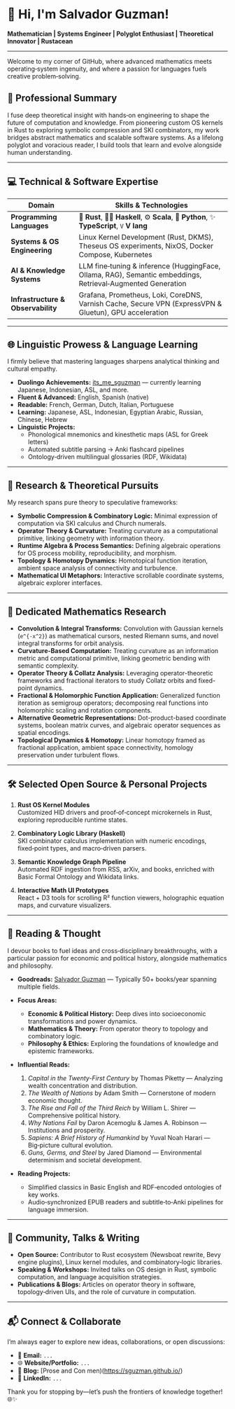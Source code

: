 # 👋 Hi, I'm Salvador Guzman!

**Mathematician | Systems Engineer | Polyglot Enthusiast | Theoretical Innovator | Rustacean**

---

Welcome to my corner of GitHub, where advanced mathematics meets operating‑system ingenuity, and where a passion for languages fuels creative problem‑solving.

## 🚀 Professional Summary

I fuse deep theoretical insight with hands‑on engineering to shape the future of computation and knowledge. From pioneering custom OS kernels in Rust to exploring symbolic compression and SKI combinators, my work bridges abstract mathematics and scalable software systems. As a lifelong polyglot and voracious reader, I build tools that learn and evolve alongside human understanding.

---

## 💻 Technical & Software Expertise

| Domain                         | Skills & Technologies                                                                                              |
|--------------------------------|---------------------------------------------------------------------------------------------------------------------|
| **Programming Languages**       | 🚧 **Rust**, 🧑‍💻 **Haskell**, ⚙️ **Scala**, 🐍 **Python**, ✨ **TypeScript**, `V` **V lang**                                                      |
| **Systems & OS Engineering**    | Linux Kernel Development (Rust, DKMS), Theseus OS experiments, NixOS, Docker Compose, Kubernetes                     |
| **AI & Knowledge Systems**      | LLM fine‑tuning & inference (HuggingFace, Ollama, RAG), Semantic embeddings, Retrieval‑Augmented Generation           |
| **Infrastructure & Observability** | Grafana, Prometheus, Loki, CoreDNS, Varnish Cache, Secure VPN (ExpressVPN & Gluetun), GPU acceleration                |

---

## 🌐 Linguistic Prowess & Language Learning

I firmly believe that mastering languages sharpens analytical thinking and cultural empathy.

- **Duolingo Achievements:** [its_me_sguzman](https://www.duolingo.com/profile/its_me_sguzman) — currently learning Japanese, Indonesian, ASL, and more.
- **Fluent & Advanced:** English, Spanish (native)
- **Readable:** French, German, Dutch, Italian, Portuguese
- **Learning:** Japanese, ASL, Indonesian, Egyptian Arabic, Russian, Chinese, Hebrew
- **Linguistic Projects:**
  - Phonological mnemonics and kinesthetic maps (ASL for Greek letters)
  - Automated subtitle parsing → Anki flashcard pipelines
  - Ontology‑driven multilingual glossaries (RDF, Wikidata)

---

## 🔬 Research & Theoretical Pursuits

My research spans pure theory to speculative frameworks:

- **Symbolic Compression & Combinatory Logic:** Minimal expression of computation via SKI calculus and Church numerals.
- **Operator Theory & Curvature:** Treating curvature as a computational primitive, linking geometry with information theory.
- **Runtime Algebra & Process Semantics:** Defining algebraic operations for OS process mobility, reproducibility, and morphism.
- **Topology & Homotopy Dynamics:** Homotopical function iteration, ambient space analysis of connectivity and turbulence.
- **Mathematical UI Metaphors:** Interactive scrollable coordinate systems, algebraic explorer interfaces.

---

## 📐 Dedicated Mathematics Research

- **Convolution & Integral Transforms:** Convolution with Gaussian kernels (`e^{-x^2}`) as mathematical cursors, nested Riemann sums, and novel integral transforms for orbit analysis.
- **Curvature-Based Computation:** Treating curvature as an information metric and computational primitive, linking geometric bending with semantic complexity.
- **Operator Theory & Collatz Analysis:** Leveraging operator-theoretic frameworks and fractional iterators to study Collatz orbits and fixed-point dynamics.
- **Fractional & Holomorphic Function Application:** Generalized function iteration as semigroup operators; decomposing real functions into holomorphic scaling and rotation components.
- **Alternative Geometric Representations:** Dot-product-based coordinate systems, boolean matrix curves, and algebraic operator sequences as spatial encodings.
- **Topological Dynamics & Homotopy:** Linear homotopy framed as fractional application, ambient space connectivity, homology preservation under turbulent flows.

---

## 🛠️ Selected Open Source & Personal Projects

1. **Rust OS Kernel Modules**  
   Customized HID drivers and proof‑of‑concept microkernels in Rust, exploring reproducible runtime states.

2. **Combinatory Logic Library (Haskell)**  
   SKI combinator calculus implementation with numeric encodings, fixed‑point types, and macro‑driven parsers.

3. **Semantic Knowledge Graph Pipeline**  
   Automated RDF ingestion from RSS, arXiv, and books, enriched with Basic Formal Ontology and Wikidata links.

4. **Interactive Math UI Prototypes**  
   React + D3 tools for scrolling R² function viewers, holographic equation maps, and curvature visualizers.

---

## 📖 Reading & Thought

I devour books to fuel ideas and cross‑disciplinary breakthroughs, with a particular passion for economic and political history, alongside mathematics and philosophy.

- **Goodreads:** [Salvador Guzman](https://www.goodreads.com/user/show/58613987-salvador-guzman) — Typically 50+ books/year spanning multiple fields.

- **Focus Areas:**
  - **Economic & Political History:** Deep dives into socioeconomic transformations and power dynamics.
  - **Mathematics & Theory:** From operator theory to topology and combinatory logic.
  - **Philosophy & Ethics:** Exploring the foundations of knowledge and epistemic frameworks.

- **Influential Reads:**
  1. *Capital in the Twenty-First Century* by Thomas Piketty — Analyzing wealth concentration and distribution.
  2. *The Wealth of Nations* by Adam Smith — Cornerstone of modern economic thought.
  3. *The Rise and Fall of the Third Reich* by William L. Shirer — Comprehensive political history.
  4. *Why Nations Fail* by Daron Acemoglu & James A. Robinson — Institutions and prosperity.
  5. *Sapiens: A Brief History of Humankind* by Yuval Noah Harari — Big‑picture cultural evolution.
  6. *Guns, Germs, and Steel* by Jared Diamond — Environmental determinism and societal development.

- **Reading Projects:**
  - Simplified classics in Basic English and RDF‑encoded ontologies of key works.
  - Audio‑synchronized EPUB readers and subtitle‑to‑Anki pipelines for language immersion.

---

## 🌟 Community, Talks & Writing

- **Open Source:** Contributor to Rust ecosystem (Newsboat rewrite, Bevy engine plugins), Linux kernel modules, and combinatory‑logic libraries.
- **Speaking & Workshops:** Invited talks on OS design in Rust, symbolic computation, and language acquisition strategies.
- **Publications & Blogs:** Articles on operator theory in software, topology‑driven UIs, and the role of curvature in computation.

---

## 📬 Connect & Collaborate

I’m always eager to explore new ideas, collaborations, or open discussions:

- 📧 **Email:** `...`
- 🌐 **Website/Portfolio:** `...`
- 🔬 **Blog:** [Prose and Con men)(https://sguzman.github.io/)
- 🔗 **LinkedIn:** `...`

Thank you for stopping by—let’s push the frontiers of knowledge together! 🌐✨
